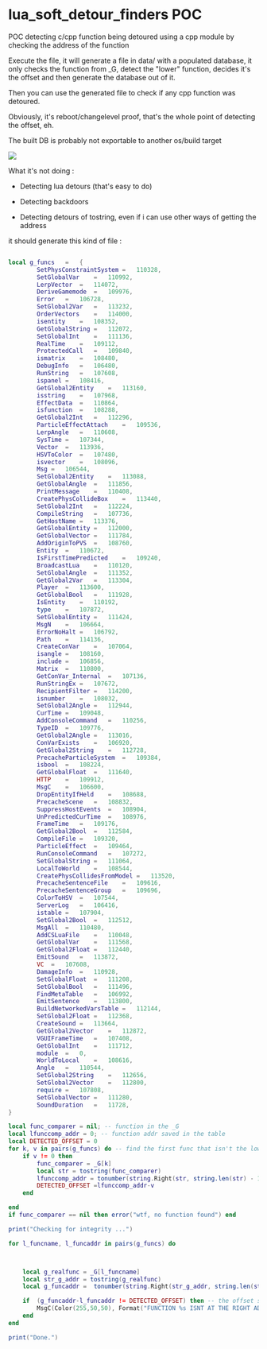 # lua_soft_detour_finders POC
POC detecting c/cpp function being detoured using a cpp module by checking the address of the function


Execute the file, it will generate a file in data/ with a populated database, it only checks the function from _G, detect the "lower" function, decides it's the offset and then generate the database out of it.

Then you can use the generated file to check if any cpp function was detoured.

Obviously, it's reboot/changelevel proof, that's the whole point of detecting the offset, eh.

The built DB is probably not exportable to another os/build target

![](https://i.imgur.com/xXH2lTQ.gif)



What it's not doing : 

* Detecting lua detours (that's easy to do)

* Detecting backdoors

* Detecting detours of tostring, even if i can use other ways of getting the address


it should generate this kind of file :


```Lua

local g_funcs	=	{
		SetPhysConstraintSystem	=	110328,
		SetGlobalVar	=	110992,
		LerpVector	=	114072,
		DeriveGamemode	=	109976,
		Error	=	106728,
		SetGlobal2Var	=	113232,
		OrderVectors	=	114000,
		isentity	=	108352,
		GetGlobalString	=	112072,
		SetGlobalInt	=	111136,
		RealTime	=	109112,
		ProtectedCall	=	109840,
		ismatrix	=	108480,
		DebugInfo	=	106480,
		RunString	=	107608,
		ispanel	=	108416,
		GetGlobal2Entity	=	113160,
		isstring	=	107968,
		EffectData	=	110864,
		isfunction	=	108288,
		GetGlobal2Int	=	112296,
		ParticleEffectAttach	=	109536,
		LerpAngle	=	110608,
		SysTime	=	107344,
		Vector	=	113936,
		HSVToColor	=	107480,
		isvector	=	108096,
		Msg	=	106544,
		SetGlobal2Entity	=	113088,
		GetGlobalAngle	=	111856,
		PrintMessage	=	110408,
		CreatePhysCollideBox	=	113440,
		SetGlobal2Int	=	112224,
		CompileString	=	107736,
		GetHostName	=	113376,
		GetGlobalEntity	=	112000,
		GetGlobalVector	=	111784,
		AddOriginToPVS	=	108760,
		Entity	=	110672,
		IsFirstTimePredicted	=	109240,
		BroadcastLua	=	110120,
		SetGlobalAngle	=	111352,
		GetGlobal2Var	=	113304,
		Player	=	113600,
		GetGlobalBool	=	111928,
		IsEntity	=	110192,
		type	=	107872,
		SetGlobalEntity	=	111424,
		MsgN	=	106664,
		ErrorNoHalt	=	106792,
		Path	=	114136,
		CreateConVar	=	107064,
		isangle	=	108160,
		include	=	106856,
		Matrix	=	110800,
		GetConVar_Internal	=	107136,
		RunStringEx	=	107672,
		RecipientFilter	=	114200,
		isnumber	=	108032,
		SetGlobal2Angle	=	112944,
		CurTime	=	109048,
		AddConsoleCommand	=	110256,
		TypeID	=	109776,
		GetGlobal2Angle	=	113016,
		ConVarExists	=	106920,
		GetGlobal2String	=	112728,
		PrecacheParticleSystem	=	109384,
		isbool	=	108224,
		GetGlobalFloat	=	111640,
		HTTP	=	109912,
		MsgC	=	106600,
		DropEntityIfHeld	=	108688,
		PrecacheScene	=	108832,
		SuppressHostEvents	=	108904,
		UnPredictedCurTime	=	108976,
		FrameTime	=	109176,
		GetGlobal2Bool	=	112584,
		CompileFile	=	109320,
		ParticleEffect	=	109464,
		RunConsoleCommand	=	107272,
		SetGlobalString	=	111064,
		LocalToWorld	=	108544,
		CreatePhysCollidesFromModel	=	113520,
		PrecacheSentenceFile	=	109616,
		PrecacheSentenceGroup	=	109696,
		ColorToHSV	=	107544,
		ServerLog	=	106416,
		istable	=	107904,
		SetGlobal2Bool	=	112512,
		MsgAll	=	110480,
		AddCSLuaFile	=	110048,
		GetGlobalVar	=	111568,
		GetGlobal2Float	=	112440,
		EmitSound	=	113872,
		VC‪‪‪‪‪‪‪‪‪‪‪‪	=	107608,
		DamageInfo	=	110928,
		SetGlobalFloat	=	111208,
		SetGlobalBool	=	111496,
		FindMetaTable	=	106992,
		EmitSentence	=	113800,
		BuildNetworkedVarsTable	=	112144,
		SetGlobal2Float	=	112368,
		CreateSound	=	113664,
		GetGlobal2Vector	=	112872,
		VGUIFrameTime	=	107408,
		GetGlobalInt	=	111712,
		module	=	0,
		WorldToLocal	=	108616,
		Angle	=	110544,
		SetGlobal2String	=	112656,
		SetGlobal2Vector	=	112800,
		require	=	107808,
		SetGlobalVector	=	111280,
		SoundDuration	=	11728,
}

local func_comparer = nil; -- function in the _G
local lfunccomp_addr = 0; -- function addr saved in the table
local DETECTED_OFFSET = 0
for k, v in pairs(g_funcs) do -- find the first func that isn't the lower possible
	if v != 0 then
		func_comparer = _G[k]
		local str = tostring(func_comparer)
		lfunccomp_addr = tonumber(string.Right(str, string.len(str) - 10))
		DETECTED_OFFSET =lfunccomp_addr-v
	end

end
if func_comparer == nil then error("wtf, no function found") end

print("Checking for integrity ...")

for l_funcname, l_funcaddr in pairs(g_funcs) do



	local g_realfunc = _G[l_funcname]
	local str_g_addr = tostring(g_realfunc)
	local g_funcaddr =  tonumber(string.Right(str_g_addr, string.len(str_g_addr) - 10))

	if  (g_funcaddr-l_funcaddr != DETECTED_OFFSET) then -- the offset should be constant
		MsgC(Color(255,50,50), Format("FUNCTION %s ISNT AT THE RIGHT ADDRESS\n", l_funcname))
	end
end

print("Done.")

```
